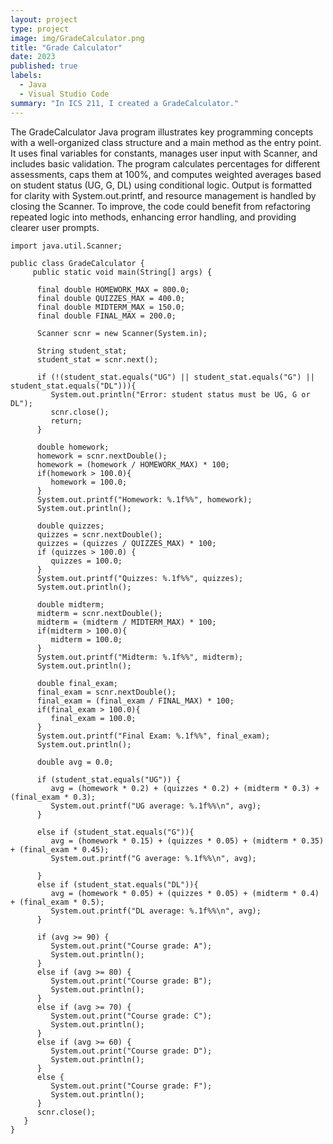 ```yaml
---
layout: project
type: project
image: img/GradeCalculator.png
title: "Grade Calculator"
date: 2023
published: true
labels:
  - Java
  - Visual Studio Code
summary: "In ICS 211, I created a GradeCalculator."
---
```


The GradeCalculator Java program illustrates key programming concepts with a well-organized class structure and a main method as the entry point. It uses final variables for constants, manages user input with Scanner, and includes basic validation. The program calculates percentages for different assessments, caps them at 100%, and computes weighted averages based on student status (UG, G, DL) using conditional logic. Output is formatted for clarity with System.out.printf, and resource management is handled by closing the Scanner. To improve, the code could benefit from refactoring repeated logic into methods, enhancing error handling, and providing clearer user prompts.

```
import java.util.Scanner;

public class GradeCalculator {
     public static void main(String[] args) {
      
      final double HOMEWORK_MAX = 800.0;
      final double QUIZZES_MAX = 400.0;
      final double MIDTERM_MAX = 150.0;
      final double FINAL_MAX = 200.0;    
      
      Scanner scnr = new Scanner(System.in);
      
      String student_stat;
      student_stat = scnr.next();
      
      if (!(student_stat.equals("UG") || student_stat.equals("G") || student_stat.equals("DL"))){
         System.out.println("Error: student status must be UG, G or DL");
         scnr.close();
         return;
      }
      
      double homework;
      homework = scnr.nextDouble();
      homework = (homework / HOMEWORK_MAX) * 100;
      if(homework > 100.0){
         homework = 100.0;
      }
      System.out.printf("Homework: %.1f%%", homework);
      System.out.println();
    
      double quizzes;
      quizzes = scnr.nextDouble();
      quizzes = (quizzes / QUIZZES_MAX) * 100;
      if (quizzes > 100.0) {
         quizzes = 100.0;
      }
      System.out.printf("Quizzes: %.1f%%", quizzes);
      System.out.println();
      
      double midterm;
      midterm = scnr.nextDouble();
      midterm = (midterm / MIDTERM_MAX) * 100;
      if(midterm > 100.0){
         midterm = 100.0;
      }
      System.out.printf("Midterm: %.1f%%", midterm);
      System.out.println();
      
      double final_exam;
      final_exam = scnr.nextDouble();
      final_exam = (final_exam / FINAL_MAX) * 100;
      if(final_exam > 100.0){
         final_exam = 100.0;
      }
      System.out.printf("Final Exam: %.1f%%", final_exam);
      System.out.println();
    
      double avg = 0.0;
      
      if (student_stat.equals("UG")) {
         avg = (homework * 0.2) + (quizzes * 0.2) + (midterm * 0.3) + (final_exam * 0.3);
         System.out.printf("UG average: %.1f%%\n", avg);
      }
      
      else if (student_stat.equals("G")){
         avg = (homework * 0.15) + (quizzes * 0.05) + (midterm * 0.35) + (final_exam * 0.45);
         System.out.printf("G average: %.1f%%\n", avg);
         
      }
      else if (student_stat.equals("DL")){
         avg = (homework * 0.05) + (quizzes * 0.05) + (midterm * 0.4) + (final_exam * 0.5);
         System.out.printf("DL average: %.1f%%\n", avg);
      }
    
      if (avg >= 90) {
         System.out.print("Course grade: A");
         System.out.println();
      }
      else if (avg >= 80) {
         System.out.print("Course grade: B");
         System.out.println();
      }
      else if (avg >= 70) {
         System.out.print("Course grade: C");
         System.out.println();
      }
      else if (avg >= 60) {
         System.out.print("Course grade: D");
         System.out.println();
      }
      else {
         System.out.print("Course grade: F");
         System.out.println();
      }
      scnr.close();
   }
}
```

